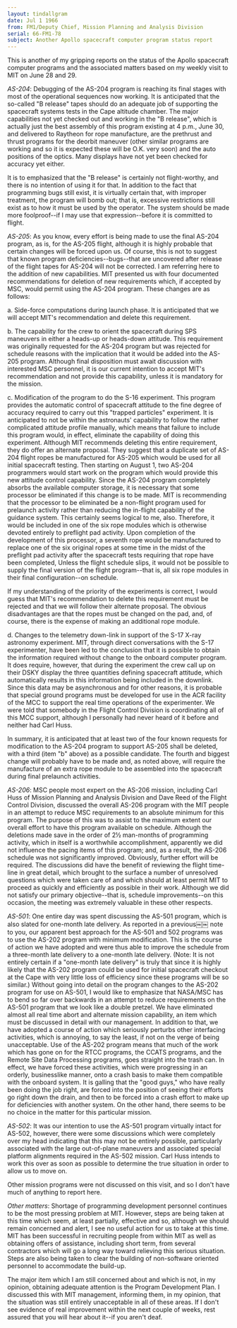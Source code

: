 ```yaml
---
layout: tindallgram
date: Jul 1 1966
from: FM1/Deputy Chief, Mission Planning and Analysis Division
serial: 66-FM1-78
subject: Another Apollo spacecraft computer program status report
---
```

This is another of my gripping reports on the status of the Apollo spacecraft
computer programs and the associated matters based on my weekly visit
to MIT on June 28 and 29.

_AS-204_: Debugging of the AS-204 program is reaching its final stages
with most of the operational sequences now working. It is anticipated
that the so-called "B release" tapes should do an adequate job of supporting
the spacecraft systems tests in the Cape altitude chamber. The
major capabilities not yet checked out and working in the "B release",
which is actually just the best assembly of this program existing at
4 p.m., June 30, and delivered to Raytheon for rope manufacture, are the
prethrust and thrust programs for the deorbit maneuver (other similar
programs are working and so it is expected these will be O.K. very soon)
and the auto positions of the optics. Many displays have not yet been
checked for accuracy yet either.

It is to emphasized that the "B release" is certainly not flight-worthy,
and there is no intention of using it for that. In addition to
the fact that programming bugs still exist, it is virtually certain that,
with improper treatment, the program will bomb out; that is, excessive restrictions
still exist as to how it must be used by the operator. The
system should be made more foolproof--if I may use that expression--before
it is committed to flight.

_AS-205_: As you know, every effort is being made to use the final
AS-204 program, as is, for the AS-205 flight, although it is highly
probable that certain changes will be forced upon us. Of course, this
is not to suggest that known program deficiencies--bugs--that are uncovered
after release of the flight tapes for AS-204 will not be corrected.
I am referring here to the addition of new capabilities. MIT
presented us with four documented recommendations for deletion of new
requirements which, if accepted by MSC, would permit using the AS-204
program. These changes are as follows:

a. Side-force computations during launch phase. It is anticipated
that we will accept MIT's recommendation and delete this requirement.

b. The capability for the crew to orient the spacecraft during
SPS maneuvers in either a heads-up or heads-down attitude. This requirement
was originally requested for the AS-204 program but was rejected for 
schedule reasons with the implication that it would be added into the
AS-205 program. Although final disposition must await discussion 
with interested MSC personnel, it is our current intention to accept MIT's 
recommendation and not provide this capability, unless it is mandatory 
for the mission.

c. Modification of the program to do the S-16 experiment. This
program provides the automatic control of spacecraft attitude to the fine 
degree of accuracy required to carry out this "trapped particles" experiment. 
It is anticipated to not be within the astronauts' capability to 
follow the rather complicated attitude profile manually, which means that 
failure to include this program would, in effect, eliminate the capability 
of doing this experiment. Although MIT recommends deleting this entire 
requirement, they do offer an alternate proposal. They suggest that a 
duplicate set of AS-204 flight ropes be manufactured for AS-205 which 
would be used for all initial spacecraft testing. Then starting on
August 1, two AS-204 programmers would start work on the program which 
would provide this new attitude control capability. Since the AS-204 
program completely absorbs the available computer storage, it is necessary 
that some processor be eliminated if this change is to be made.
MIT is recommending that the processor to be eliminated be a non-flight 
program used for prelaunch activity rather than reducing the in-flight
capability of the guidance system. This certainly seems logical to me, 
also. Therefore, it would be included in one of the six rope modules 
which is otherwise devoted entirely to preflight pad activity. Upon 
completion of the development of this processor, a seventh rope would 
be manufactured to replace one of the six original ropes at some time
in the midst of the preflight pad activity after the spacecraft tests 
requiring that rope have been completed, Unless the flight schedule
slips, it would not be possible to supply the final version of the flight 
program--that is, all six rope modules in their final configuration--on 
schedule.

If my understanding of the priority of the experiments is correct,
I would guess that MIT's recommendation to delete this requirement must 
be rejected and that we will follow their alternate proposal. The obvious 
disadvantages are that the ropes must be changed on the pad, and, 
of course, there is the expense of making an additional rope module.

d. Changes to the telemetry down-link in support of the S-17 X-ray
astronomy experiment. MIT, through direct conversations with the S-17
experimenter, have been led to the conclusion that it is possible to obtain 
the information required without change to the onboard computer program. 
It does require, however, that during the experiment the crew call
up on their DSKY display the three quantities defining spacecraft attitude, 
which automatically results in this information being included in the downlink. 
Since this data may be asynchronous and for other reasons, it is
probable that special ground programs must be developed for use in the
ACR facility of the MCC to support the real time operations of the experimenter. 
We were told that somebody in the Flight Control Division 
is coordinating all of this MCC support, although I personally had never
heard of it before and neither had Carl Huss.

In summary, it is anticipated that at least two of the four known requests
for modification to the AS-204 program to support AS-205 shall be
deleted, with a third (item "b" above) as a possible candidate. The
fourth and biggest change will probably have to be made and, as noted
above, will require the manufacture of an extra rope module to be assembled
into the spacecraft during final prelaunch activities.

_AS-206_: MSC people most expert on the AS-206 mission, including Carl
Huss of Mission Planning and Analysis Division and Dave Reed of the Flight 
Control Division, discussed the overall AS-206 program with the MIT people 
in an attempt to reduce MSC requirements to an absolute minimum for this 
program. The purpose of this was to assist to the maximum extent our
overall effort to have this program available on schedule. Although the
deletions made save in the order of 2½ man-months of programming activity,
which in itself is a worthwhile accomplishment, apparently we did not
influence the pacing items of this program; and, as a result, the AS-206
schedule was not significantly improved. Obviously, further effort will
be required. The discussions did have the benefit of reviewing the flight time-line in great detail, which brought to the surface a number of unresolved 
questions which were taken care of and which should at least permit 
MIT to proceed as quickly and efficiently as possible in their work. 
Although we did not satisfy our primary objective--that is, schedule improvements--on 
this occasion, the meeting was extremely valuable in these 
other respects.

_AS-501_: One entire day was spent discussing the AS-501 program, which
is also slated for one-month late delivery. As reported in a previous￼￼
note to you, our apparent best approach for the AS-501 and 502 programs
was to use the AS-202 program with minimum modification. This is the 
course of action we have adopted and were thus able to improve the schedule 
from a three-month late delivery to a one-month late delivery. (Note:
It is not entirely certain if a "one-month late delivery" is truly that
since it is highly likely that the AS-202 program could be used for initial
spacecraft checkout at the Cape with very little loss of efficiency
since these programs will be so similar.) Without going into detail on
the program changes to the AS-202 program for use on AS-501, I would like
to emphasize that NASA/MSC has to bend so far over backwards in an attempt
to reduce requirements on the AS-501 program that we look like a double
pretzel. We have eliminated almost all real time abort and alternate mission
capability, an item which must be discussed in detail with our management.
In addition to that, we have adopted a course of action which
seriously perturbs other interfacing activities, which is annoying, to
say the least, if not on the verge of being unacceptable. Use of the 
AS-202 program means that much of the work which has gone on for the RTCC
programs, the CCATS programs, and the Remote Site Data Processing programs,
goes straight into the trash can. In effect, we have forced these activities,
which were progressing in an orderly, businesslike manner, onto a 
crash basis to make them compatible with the onboard system. It is
galling that the "good guys," who have really been doing the job right,
are forced into the position of seeing their efforts go right down the
drain, and then to be forced into a crash effort to make up for deficiencies
with another system. On the other hand, there seems to be no choice 
in the matter for this particular mission.

_AS-502_: It was our intention to use the AS-501 program virtually
intact for AS-502, however, there were some discussions which were completely
over my head indicating that this may not be entirely possible,
particularly associated with the large out-of-plane maneuvers and associated
special platform alignments required in the AS-502 mission. Carl
Huss intends to work this over as soon as possible to determine the true
situation in order to allow us to move on.

Other mission programs were not discussed on this visit, and so I
don't have much of anything to report here.

_Other matters_: Shortage of programming development personnel continues
to be the most pressing problem at MIT. However, steps are being
taken at this time which seem, at least partially, effective and so,
although we should remain concerned and alert, I see no useful action
for us to take at this time. MIT has been successful in recruiting people
from within MIT as well as obtaining offers of assistance, including short
term, from several contractors which will go a long way toward relieving
this serious situation. Steps are also being taken to clear the building
of non-software oriented personnel to accommodate the build-up.

The major item which I am still concerned about and which is not, in 
my opinion, obtaining adequate attention is the Program Development Plan.
I discussed this with MIT management, informing them, in my opinion, that
the situation was still entirely unacceptable in all of these areas. If 
I don't see evidence of real improvement within the next couple of weeks, 
rest assured that you will hear about it--if you aren't deaf.
